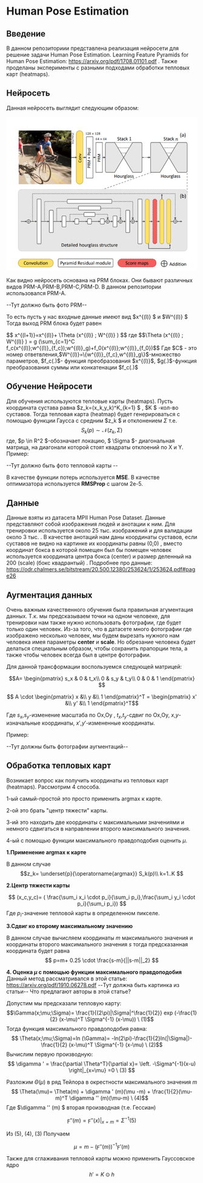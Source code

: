 # Human Pose Estimation

## Введение

В данном репозиториии представлена реализация нейросети для решение задачи Human Pose Estimation. Learning Feature Pyramids for Human Pose Estimation: https://arxiv.org/pdf/1708.01101.pdf . Также проделаны эксперименты с разными подходами обработки тепловых карт (heatmaps).

## Нейросеть
Данная нейросеть выглядит следующим образом:

![github](https://github.com/richlukich/Keypoints/blob/main/images/NN.png)


<p>Как видно нейросеть основана на PRM блоках. Они бывают различных видов PRM-A,PRM-B,PRM-C,PRM-D. В данном репозитории использовался PRM-A.</p>
<p>--Тут должно быть фото PRM--</p>
<p>  То есть пусть у нас входные данные имеют вид  $x^{(l)} $ и  $W^{(l)} $  Тогда выход PRM блока будет равен </p>
$$ x^{(l+1)}=x^{(l)}+ \Theta (x^{(l)} ; W^{(l)} ) $$ 
где 
$$\Theta (x^{(l)} ; W^{(l)} ) = g (\sum_{с=1}^С f_c(x^{(l)};w^{(l)}_{f_c});w^{(l)}_g)+f_0(x^{(l)};w^{(l)}_{f_0})$$
Где $C$ - это номер ответвления,$W^{(l)}=\{w^{(l)}_{f_c},w^{(l)}_g\}$-множество параметров, $f_c(.)$- функция преобразования $x^{(l)}$, $g(.)$-функция преобразования суммы или конкатенации $f_c(.)$

## Обучение Нейросети
Для обучения используются тепловые карты (heatmaps). Пусть координата сустава равна  $z_k=(x_k,y_k)^K_{k=1} $ , $K $ -кол-во суставов. Тогда тепловая карта (heatmap) будет генерироваться с помощью функции Гаусса с средним  $z_k $ и отклонением $\Sigma$  т.е. 
$$ S_k(p) \sim \mathcal{N} (z_k, \Sigma) $$
где,  $p \in R^2 $-обозначает локацию, $ \Sigma $- диагональная матрица, на диагонали которой стоят квадраты отклоений по Х и Y. Пример:

--Тут должно быть фото тепловой карты --

В качестве функции потерь используется **MSE**. В качестве оптимизатора используется **RMSProp** с шагом 2e-5.

## Данные

Данные взяты из датасета MPII Human Pose Dataset. Данные представляют собой изображения людей и анотации к ним. Для тренировки используется около 25 тыс. изображений и для валидации около 3 тыс. . В качестве анотаций нам даны координаты суставов, если суставов не видно на картинке их координаты равны (0,0) , вместо координат бокса в которой помещен был бы помещен человек используется координата центра бокса (center) и размер деленный на 200 (scale) (бокс квадрантый) . Подробнее про данные: https://odr.chalmers.se/bitstream/20.500.12380/253624/1/253624.pdf#page26

## Аугментация данных

Очень важным качественного обучения была правильная агументация данных. Т.к. мы предсказываем точки на одном человеке, для тренировки нам также нужно использовать фотографии, где будет только один человек. Из-за того, что в датасете много фотографии где изображено несколько человек, мы будем вырезать нужного нам человека имея параметры **center** и **scale**. Но обрезание человека будет делаться специальным образом, чтобы сохранить прапорции тела, а также чтобы человек всегда был в центре фотографии.

Для данной трансформации воспользуемся следующей матрицей:

$$A= \begin{pmatrix}
  s_x & 0 & t_x\\
  0 & s_y & t_y\\
  0 & 0 & 1
\end{pmatrix} $$

$$ A \cdot \begin{pmatrix} x  &\\ y  &\\  1 \end{pmatrix}^T = \begin{pmatrix} x'  &\\ y'  &\\  1 \end{pmatrix}^T$$

Где $s_x$,$s_y$-изменение масштаба по Ox,Oy , $t_x$,$t_y$-сдвиг по Ох,Оу, $x$,$y$-изначальные координаты, $x'$,$y'$-измененные координаты.

Пример:

--Тут должны быть фотографии аугментаций--

## Обработка тепловых карт
Возникает вопрос как получить координаты из тепловых карт (heatmaps). Рассмотрим 4 способа. 

1-ый самый-простой это просто применить argmax к карте. 

2-ой это брать "центр тяжести" карты. 

3-ий это находить две координаты с максимальными значениями и немного сдвигаться в направлении второго максимального значения. 

4-ый с помощью функции максимального правдоподобия оценить $\mu$.

**1.Применение argmax к карте**

В данном случае  $$z_k= \underset{p}{\operatorname{argmax}} S_k(p)\\ k=1..K $$

**2.Центр тяжести карты**

$$ (x_c,y_c)= ( \frac{\sum_i x_i \cdot p_i}{\sum_i p_i},\frac{\sum_i y_i \cdot p_i}{\sum_i p_i}) $$
Где $p_i$-значение тепловой карты в определенном пикселе.

**3.Сдвиг ко второму максимальному значению**

В данном случае вычисляем координаты $m$ максимального значения и координаты второго максимального значения $s$ тогда предсказанная координата будет равна
$$ p=m+ 0.25 \cdot \frac{s-m}{||s-m||_2} $$

**4. Оценка $\mu$ c помощью функции максимального правдоподобия**
Данный метод рассматривался в этой статье: https://arxiv.org/pdf/1910.06278.pdf
--Тут должна быть картинка из статьи--
Что предлагают авторы в этой статье?

Допустим мы предсказали тепловую карту:  
$$\Gamma(x;\mu;\Sigma)= \frac{1}{(2\pi)|\Sigma|^\frac{1}{2}} exp (-\frac{1}{2} (x-\mu)^T \Sigma^{-1} (x-\mu)) \ (1)$$
Тогда функция максимального правдоподобия равна:
$$ \Theta(x;\mu;\Sigma)=ln (\Gamma)= -ln(2\pi)-\frac{1}{2}ln(|\Sigma|)-\frac{1}{2} (x-\mu)^T \Sigma^{-1} (x-\mu) \ (2)$$
Вычислим первую производную:
$$  \digamma '  = \frac{\partial \Theta^T}{\partial x}= \left. -\Sigma^{-1}(x-u) \right|_{x=\mu} =0 \ (3) $$

Разложим $\Theta(\mu)$ в ряд Тейлора в окрестности максимального значения $m$
$$ \Theta(\mu)= \Theta(m) + \digamma ' (m)(\mu -m) + \frac{1}{2}(\mu-m)^T \digamma '' (m)(\mu-m) \ (4)$$
Где  $\digamma '' (m) $ вторая производная (т.е. Гессиан)

$$ \digamma '' (m)= \left. \digamma '' (x) \right|_{x=m} = \Sigma^{-1}  (5) $$

Из (5), (4), (3) Получаем

$$ \mu = m- (\digamma '' (m))^{-1} \digamma ' (m) $$

Также для сглаживания тепловой карты можно применить Гауссовское ядро 
$$ h'=K \odot h $$

